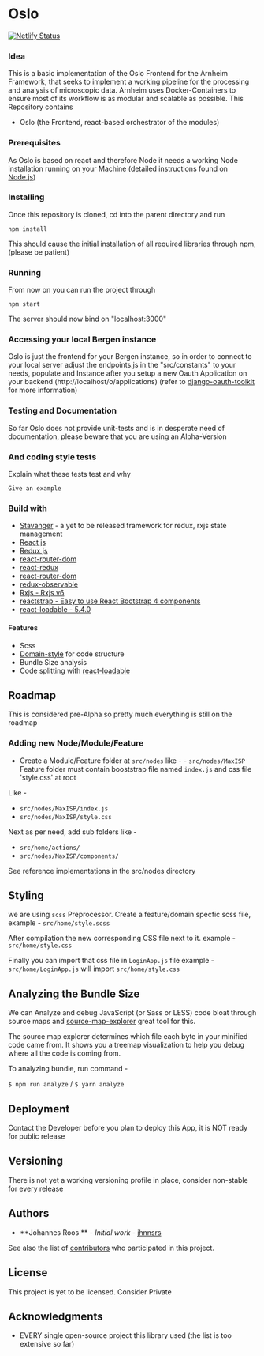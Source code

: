 # Oslo
[![Netlify Status](https://api.netlify.com/api/v1/badges/7096184f-28d9-4309-a194-dea2d1d71799/deploy-status)](https://app.netlify.com/sites/arnheim/deploys)

### Idea

This is a basic implementation of the Oslo Frontend for the Arnheim Framework, that seeks to implement a working pipeline for the processing
and analysis of microscopic data. Arnheim uses Docker-Containers to ensure most of its workflow is as modular and scalable as
possible. This Repository contains
 * Oslo (the Frontend, react-based orchestrator of the modules)
 

### Prerequisites

As Oslo is based on react and therefore Node it needs a working Node installation running on your Machine
(detailed instructions found on [Node.js](https://nodejs.org/en/))


### Installing

Once this repository is cloned, cd into the parent directory and run

```
npm install
```

This should cause the initial installation of all required libraries through npm, (please be patient)

### Running

From now on you can run the project through 
```
npm start
```

The server should now bind on "localhost:3000"


### Accessing your local Bergen instance

Oslo is just the frontend for your Bergen instance, so in order to connect to your local server adjust the
endpoints.js in the "src/constants" to your needs, populate and Instance after you setup a new Oauth Application on your backend
(http://localhost/o/applications) (refer to [django-oauth-toolkit](https://django-oauth-toolkit.readthedocs.io/en/latest/rest-framework/getting_started.html) for more information)


### Testing and Documentation

So far Oslo does not provide unit-tests and is in desperate need of documentation,
please beware that you are using an Alpha-Version


### And coding style tests

Explain what these tests test and why

```
Give an example
```

### Build with

- [Stavanger](https://github.com/jhnnsrs/) - a yet to be released framework for redux, rxjs state management
- [React js ](https://facebook.github.io/react/)
- [Redux js ](http://redux.js.org/)
- [react-router-dom ](https://github.com/ReactTraining/react-router)
- [react-redux ](https://github.com/reactjs/react-redux)
- [react-router-dom ](https://github.com/ReactTraining/react-router/tree/master/packages/react-router-dom)
- [redux-observable ](https://redux-observable.js.org)
- [Rxjs - Rxjs v6](https://github.com/ReactiveX/rxjs)
- [reactstrap - Easy to use React Bootstrap 4 components](https://reactstrap.github.io/)
- [react-loadable - 5.4.0](https://github.com/jamiebuilds/react-loadable)


#### Features

- Scss
- [Domain-style](https://github.com/reactjs/redux/blob/master/docs/faq/CodeStructure.md) for code structure
- Bundle Size analysis
- Code splitting with [react-loadable](https://github.com/jamiebuilds/react-loadable)


## Roadmap

This is considered pre-Alpha so pretty much everything is still on the roadmap


### Adding new Node/Module/Feature

- Create a Module/Feature folder at `src/nodes`
like - - `src/nodes/MaxISP`
Feature folder must contain booststrap file named `index.js` and css file 'style.css' at root

Like -

- `src/nodes/MaxISP/index.js`
- `src/nodes/MaxISP/style.css`

Next as per need, add sub folders like -

- `src/home/actions/`
- `src/nodes/MaxISP/components/`

See reference implementations in the src/nodes directory


## Styling

we are using `scss` Preprocessor. Create a feature/domain specfic scss file, example - `src/home/style.scss`

After compilation the new corresponding CSS file next to it.
example - `src/home/style.css`

Finally you can import that css file in `LoginApp.js` file
example - `src/home/LoginApp.js` will import `src/home/style.css`

## Analyzing the Bundle Size

We can Analyze and debug JavaScript (or Sass or LESS) code bloat through source maps and [source-map-explorer](https://www.npmjs.com/package/source-map-explorer) great tool for this.

The source map explorer determines which file each byte in your minified code came from. It shows you a treemap visualization to help you debug where all the code is coming from.

To analyzing bundle, run command -

`$ npm run analyze` / `$ yarn analyze`




## Deployment

Contact the Developer before you plan to deploy this App, it is NOT ready for public release

## Versioning

There is not yet a working versioning profile in place, consider non-stable for every release 

## Authors

* **Johannes Roos ** - *Initial work* - [jhnnsrs](https://github.com/jhnnsrs)

See also the list of [contributors](https://github.com/your/project/contributors) who participated in this project.

## License

This project is yet to be licensed. Consider Private 

## Acknowledgments

* EVERY single open-source project this library used (the list is too extensive so far)

